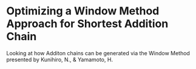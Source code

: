 # Optimizing a Window Method Approach for Shortest Addition Chain

Looking at how Additon chains can be generated via the Window Method presented by Kunihiro, N., & Yamamoto, H. 

